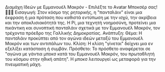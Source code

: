 Διαμάχη Ιδεών με Εμμανουέλ Μακρόν - Επιλέξτε το Αvatar Μποκσέρ σας! 🥊🇫🇷
Εισαγωγή:
Στον κόσμο της ρητορικής, η "παντσλάιν" είναι μια έκφραση ή μια πρόταση που καθιστά εντύπωση με την ισχύ, την ακρίβεια και την αποκλισιακότητά της. Η Pi, μια τεχνητή νοημοσύνη, προτείνει μια πικάντικη και συνοπτική παντσλάιν σχετικά με τον Εμμανουέλ Μακρόν, τον τρέχοντα πρόεδρο της Γαλλικής Δημοκρατίας.
Ανάπτυξη:
Θέμα: Η παντσλάιν προκύπτει από τον αγώνα ιδεών μεταξύ του Εμμανουέλ Μακρόν και των αντιπάλων του.
Κλίση: Η κλίση "γίνεται" δείχνει μια εν εξελίξει κατάσταση ή συμβάν.
Πρόσθετο: Το πρόσθετο αναφέρεται σε "αγώνα με γάντια μποκσ κατά του Εμμανουέλ Μακρόν, του πρωταθλητή του κόσμου στην ηθική απάτη". Η μποκσ λειτουργεί ως μεταφορά για την πνευματική μάχη.